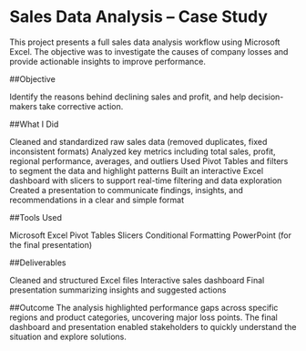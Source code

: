 
# Sales Data Analysis – Case Study
This project presents a full sales data analysis workflow using Microsoft Excel. The objective was to investigate the causes of company losses and provide actionable insights to improve performance.

##Objective

Identify the reasons behind declining sales and profit, and help decision-makers take corrective action.

##What I Did

Cleaned and standardized raw sales data (removed duplicates, fixed inconsistent formats)
Analyzed key metrics including total sales, profit, regional performance, averages, and outliers
Used Pivot Tables and filters to segment the data and highlight patterns
Built an interactive Excel dashboard with slicers to support real-time filtering and data exploration
Created a presentation to communicate findings, insights, and recommendations in a clear and simple format

##Tools Used

Microsoft Excel
Pivot Tables
Slicers
Conditional Formatting
PowerPoint (for the final presentation)

##Deliverables

Cleaned and structured Excel files
Interactive sales dashboard
Final presentation summarizing insights and suggested actions

##Outcome
The analysis highlighted performance gaps across specific regions and product categories, uncovering major loss points. The final dashboard and presentation enabled stakeholders to quickly understand the situation and explore solutions.
